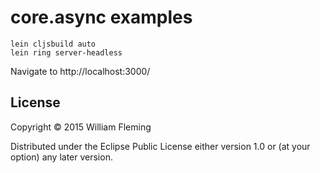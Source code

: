 # core.async examples

```
lein cljsbuild auto
lein ring server-headless
```
Navigate to http://localhost:3000/

## License

Copyright © 2015 William Fleming

Distributed under the Eclipse Public License either version 1.0 or (at
your option) any later version.
